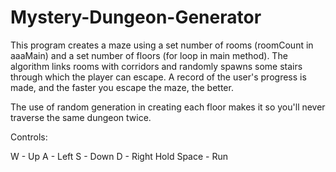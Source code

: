 # Mystery-Dungeon-Generator

This program creates a maze using a set number of rooms (roomCount in aaaMain) and a set number of floors (for loop in main method). The algorithm links rooms with corridors and randomly spawns some stairs through which the player can escape. A record of the user's progress is made, and the faster you escape the maze, the better.

The use of random generation in creating each floor makes it so you'll never traverse the same dungeon twice.

Controls:

W - Up
A - Left
S - Down
D - Right
Hold Space - Run
